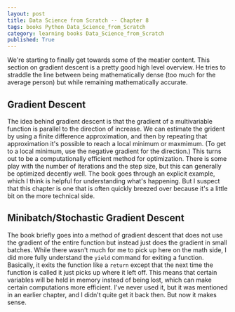 ```yaml
---
layout: post
title: Data Science from Scratch -- Chapter 8
tags: books Python Data_Science_from_Scratch
category: learning books Data_Science_from_Scratch
published: True
---
```


We're starting to finally get towards some of the meatier content. This section on gradient descent is a pretty good high level overview. He tries to straddle the line between being mathematically dense (too much for the average person) but while remaining mathematically accurate.

## Gradient Descent

The idea behind gradient descent is that the gradient of a multivariable function is parallel to the direction of increase. We can estimate the grident by using a finite difference approximation, and then by repeating that approximation it's possible to reach a local minimum or maxmimum. (To get to a local minimum, use the negative gradient for the direction.) This turns out to be a computationally efficient method for optimization. There is some play with the number of iterations and the step size, but this can generally be optimized decently well. The book goes through an explicit example, which I think is helpful for understanding what's happening. But I suspect that this chapter is one that is often quickly breezed over because it's a little bit on the more technical side.

## Minibatch/Stochastic Gradient Descent

The book briefly goes into a method of gradient descent that does not use the gradient of the entire function but instead just does the gradient in small batches. While there wasn't much for me to pick up here on the math side, I did more fully understand the ```yield``` command for exiting a function. Basically, it exits the function like a ```return``` except that the next time the function is called it just picks up where it left off. This means that certain variables will be held in memory instead of being lost, which can make certain computations more efficient. I've never used it, but it was mentioned in an earlier chapter, and I didn't quite get it back then. But now it makes sense.
